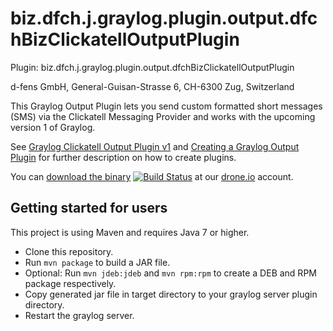 biz.dfch.j.graylog.plugin.output.dfchBizClickatellOutputPlugin
==============================================================

Plugin: biz.dfch.j.graylog.plugin.output.dfchBizClickatellOutputPlugin

d-fens GmbH, General-Guisan-Strasse 6, CH-6300 Zug, Switzerland

This Graylog Output Plugin lets you send custom formatted short messages (SMS) via the Clickatell Messaging Provider and works with the upcoming version 1 of Graylog.

See [Graylog Clickatell Output Plugin v1](http://d-fens.ch/tag/graylog2/) and [Creating a Graylog Output Plugin](http://d-fens.ch/2015/01/07/howto-creating-a-graylog-output-plugin/) for further description on how to create plugins.

You can [download the binary](https://drone.io/github.com/dfch/biz.dfch.j.graylog.plugin.output.clickatell/files) [![Build Status](https://drone.io/github.com/dfch/biz.dfch.j.graylog.plugin.output.clickatell/status.png)](https://drone.io/github.com/dfch/biz.dfch.j.graylog.plugin.output.clickatell/latest) at our [drone.io](https://drone.io/github.com/dfch) account.

Getting started for users
-------------------------

This project is using Maven and requires Java 7 or higher.

* Clone this repository.
* Run `mvn package` to build a JAR file.
* Optional: Run `mvn jdeb:jdeb` and `mvn rpm:rpm` to create a DEB and RPM package respectively.
* Copy generated jar file in target directory to your graylog server plugin directory.
* Restart the graylog server.
